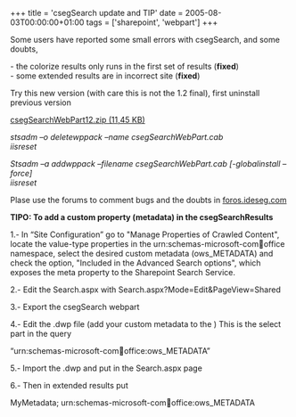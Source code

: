 +++
title = 'csegSearch update and TIP'
date = 2005-08-03T00:00:00+01:00
tags = ['sharepoint', 'webpart']
+++

Some users have reported some small errors with csegSearch, and some doubts,

- the colorize results only runs in the first set of results (**fixed**)   
- some extended results are in incorrect site (**fixed**)

Try this new version (with care this is not the 1.2 final), first uninstall previous version

[csegSearchWebPart12.zip (11,45 KB)](https://web.archive.org/web/20080214110229/http://www.ideseg.com/ct.ashx?id=0ce0b11d-750b-4580-9842-25cd57e07251&url=http%3a%2f%2fwww.ideseg.com%2fcontent%2fbinary%2fcsegSearchWebPart12.zip)

_stsadm –o deletewppack –name csegSearchWebPart.cab  
iisreset_

_Stsadm –a addwppack –filename csegSearchWebPart.cab \[-globalinstall –force\]  
iisreset_

Plase use the forums to comment bugs and the doubts in [foros.ideseg.com](https://web.archive.org/web/20080214110229/http://www.ideseg.com/ct.ashx?id=0ce0b11d-750b-4580-9842-25cd57e07251&url=http%3a%2f%2fforos.ideseg.com)

**TIPO: To add a custom property (metadata) in the csegSearchResults**

1.- In “Site Configuration” go to "Manage Properties of Crawled Content", locate the value-type properties in the urn:schemas-microsoft-com:office:office namespace, select the desired custom metadata (ows\_METADATA) and check the option, "Included in the Advanced Search options", which exposes the meta property to the Sharepoint Search Service.

2.- Edit the Search.aspx with Search.aspx?Mode=Edit&PageView=Shared

3.- Export the csegSearch webpart

4.- Edit the .dwp file (add your custom metadata to the <QueryTemplateSelectPart>) This is the select part in the query

“urn:schemas-microsoft-com:office:office:ows\_METADATA”

5.- Import the .dwp and put in the Search.aspx page

6.- Then in extended results put

MyMetadata; urn:schemas-microsoft-com:office:office:ows\_METADATA